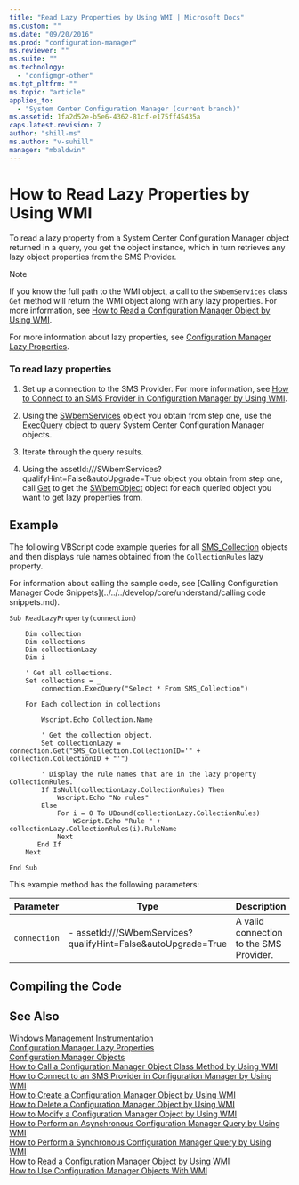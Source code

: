 ```yaml
---
title: "Read Lazy Properties by Using WMI | Microsoft Docs"
ms.custom: ""
ms.date: "09/20/2016"
ms.prod: "configuration-manager"
ms.reviewer: ""
ms.suite: ""
ms.technology:
  - "configmgr-other"
ms.tgt_pltfrm: ""
ms.topic: "article"
applies_to:
  - "System Center Configuration Manager (current branch)"
ms.assetid: 1fa2d52e-b5e6-4362-81cf-e175ff45435a
caps.latest.revision: 7
author: "shill-ms"
ms.author: "v-suhill"
manager: "mbaldwin"
---
```

# How to Read Lazy Properties by Using WMI
To read a lazy property from a System Center Configuration Manager object returned in a query, you get the object instance, which in turn retrieves any lazy object properties from the SMS Provider.  

> [!NOTE]
>  If you know the full path to the WMI object, a call to the `SWbemServices` class `Get` method will return the WMI object along with any lazy properties. For more information, see [How to Read a Configuration Manager Object by Using WMI](../../../develop/core/understand/how-to-read-a-configuration-manager-object-by-using-wmi.md).  

 For more information about lazy properties, see [Configuration Manager Lazy Properties](../../../develop/core/understand/configuration-manager-lazy-properties.md).  

### To read lazy properties  

1.  Set up a connection to the SMS Provider. For more information, see [How to Connect to an SMS Provider in Configuration Manager by Using WMI](../../../develop/core/understand/how-to-connect-to-an-sms-provider-in-configuration-manager-by-using-wmi.md).  

2.  Using the [SWbemServices](assetId:///SWbemServices?qualifyHint=False&autoUpgrade=True) object you obtain from step one, use the [ExecQuery](assetId:///ExecQuery?qualifyHint=False&autoUpgrade=True) object to query System Center Configuration Manager objects.  

3.  Iterate through the query results.  

4.  Using the assetId:///SWbemServices?qualifyHint=False&autoUpgrade=True object you obtain from step one, call [Get](assetId:///Get?qualifyHint=False&autoUpgrade=True) to get the [SWbemObject](assetId:///SWbemObject?qualifyHint=False&autoUpgrade=True) object for each queried object you want to get lazy properties from.  

## Example  
 The following VBScript code example queries for all [SMS_Collection](assetId:///SMS_Collection?qualifyHint=False&autoUpgrade=True) objects and then displays rule names obtained from the `CollectionRules` lazy property.  

 For information about calling the sample code, see [Calling Configuration Manager Code Snippets](../../../develop/core/understand/calling code snippets.md).  

```vbs  
Sub ReadLazyProperty(connection)  

    Dim collection  
    Dim collections  
    Dim collectionLazy  
    Dim i  

    ' Get all collections.  
    Set collections = _  
        connection.ExecQuery("Select * From SMS_Collection")  

    For Each collection in collections  

        Wscript.Echo Collection.Name   

        ' Get the collection object.  
        Set collectionLazy = connection.Get("SMS_Collection.CollectionID='" + collection.CollectionID + "'")  

        ' Display the rule names that are in the lazy property CollectionRules.  
        If IsNull(collectionLazy.CollectionRules) Then  
            Wscript.Echo "No rules"  
        Else   
            For i = 0 To UBound(collectionLazy.CollectionRules)  
                WScript.Echo "Rule " + collectionLazy.CollectionRules(i).RuleName  
            Next  
       End If       
    Next          

End Sub      
```  

 This example method has the following parameters:  

|Parameter|Type|Description|  
|---------------|----------|-----------------|  
|`connection`|-   assetId:///SWbemServices?qualifyHint=False&autoUpgrade=True|A valid connection to the SMS Provider.|  

## Compiling the Code  

## See Also  
 [Windows Management Instrumentation](http://go.microsoft.com/fwlink/?LinkId=43950)   
 [Configuration Manager Lazy Properties](../../../develop/core/understand/configuration-manager-lazy-properties.md)   
 [Configuration Manager Objects](../../../develop/core/understand/configuration-manager-objects-overview.md)   
 [How to Call a Configuration Manager Object Class Method by Using WMI](../../../develop/core/understand/how-to-call-a-configuration-manager-object-class-method-by-using-wmi.md)   
 [How to Connect to an SMS Provider in Configuration Manager by Using WMI](../../../develop/core/understand/how-to-connect-to-an-sms-provider-in-configuration-manager-by-using-wmi.md)   
 [How to Create a Configuration Manager Object by Using WMI](../../../develop/core/understand/how-to-create-a-configuration-manager-object-by-using-wmi.md)   
 [How to Delete a Configuration Manager Object by Using WMI](../../../develop/core/understand/how-to-delete-a-configuration-manager-object-by-using-wmi.md)   
 [How to Modify a Configuration Manager Object by Using WMI](../../../develop/core/understand/how-to-modify-a-configuration-manager-object-by-using-wmi.md)   
 [How to Perform an Asynchronous Configuration Manager Query by Using WMI](../../../develop/core/understand/how-to-perform-an-asynchronous-configuration-manager-query-by-using-wmi.md)   
 [How to Perform a Synchronous Configuration Manager Query by Using WMI](../../../develop/core/understand/how-to-perform-a-synchronous-configuration-manager-query-by-using-wmi.md)   
 [How to Read a Configuration Manager Object by Using WMI](../../../develop/core/understand/how-to-read-a-configuration-manager-object-by-using-wmi.md)   
 [How to Use Configuration Manager Objects With WMI](../../../develop/core/understand/how-to-use-configuration-manager-objects-with-wmi.md)
